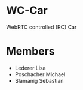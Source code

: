 WC-Car
======

WebRTC controlled (RC) Car

Members
======
 - Lederer Lisa
 - Poschacher Michael
 - Slamanig Sebastian
